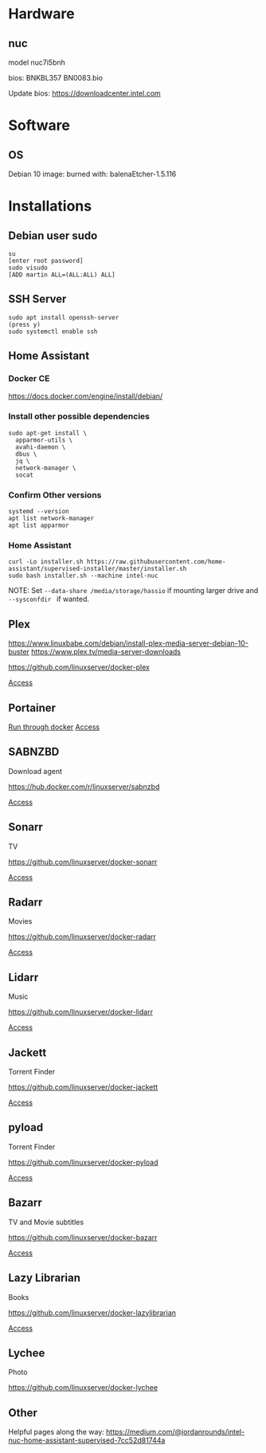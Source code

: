 # Hardware
## nuc
model nuc7i5bnh

bios: BNKBL357 BN0083.bio

Update bios: https://downloadcenter.intel.com

# Software
## OS
Debian 10
image: 
burned with: balenaEtcher-1.5.116


# Installations
## Debian user sudo
```
su
[enter root password]
sudo visudo
[ADD martin ALL=(ALL:ALL) ALL]
```

## SSH Server
```
sudo apt install openssh-server
(press y)
sudo systemctl enable ssh
```
## Home Assistant
### Docker CE
https://docs.docker.com/engine/install/debian/

### Install other possible dependencies
```
sudo apt-get install \
  apparmor-utils \
  avahi-daemon \
  dbus \
  jq \
  network-manager \
  socat
```
### Confirm Other versions
```
systemd --version
apt list network-manager
apt list apparmor
```

### Home Assistant
```
curl -Lo installer.sh https://raw.githubusercontent.com/home-assistant/supervised-installer/master/installer.sh
sudo bash installer.sh --machine intel-nuc
```

NOTE: Set `--data-share /media/storage/hassio` if mounting larger drive and `--sysconfdir ` if wanted.

## Plex
https://www.linuxbabe.com/debian/install-plex-media-server-debian-10-buster
https://www.plex.tv/media-server-downloads

https://github.com/linuxserver/docker-plex

[Access](http://nuc.local:32400/)

## Portainer
[Run through docker](https://portainer.readthedocs.io/en/stable/deployment.html)
[Access](http://nuc.local:9000)

## SABNZBD
Download agent

https://hub.docker.com/r/linuxserver/sabnzbd

[Access](http://nuc.local:8080/sabnzbd)

## Sonarr
TV

https://github.com/linuxserver/docker-sonarr

[Access](http://nuc.local:8989)

## Radarr
Movies

https://github.com/linuxserver/docker-radarr

[Access](http://nuc.local:7878)

## Lidarr
Music

https://github.com/linuxserver/docker-lidarr

[Access](http://nuc.local:8686)

## Jackett
Torrent Finder

https://github.com/linuxserver/docker-jackett

[Access](http://nuc.local:9117)

## pyload
Torrent Finder

https://github.com/linuxserver/docker-pyload

[Access](http://nuc.local:8001)

## Bazarr 
TV and Movie subtitles

https://github.com/linuxserver/docker-bazarr

[Access](http://nuc.local:6767)

## Lazy Librarian
Books

https://github.com/linuxserver/docker-lazylibrarian

[Access](http://nuc.local:5299)

## Lychee
Photo

https://github.com/linuxserver/docker-lychee

## Other
Helpful pages along the way: https://medium.com/@jordanrounds/intel-nuc-home-assistant-supervised-7cc52d81744a
